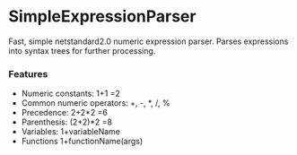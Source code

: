 # SimpleExpressionParser

Fast, simple netstandard2.0 numeric expression parser.  Parses expressions into syntax trees for further processing.  

### Features

- Numeric constants: 1+1 =2
- Common numeric operators: +, -, *, /, %
- Precedence: 2+2*2 =6
- Parenthesis: (2+2)*2 =8
- Variables: 1+variableName
- Functions 1+functionName(args)
